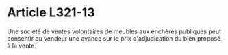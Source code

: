 # Article L321-13

Une société de ventes volontaires de meubles aux enchères publiques peut consentir au vendeur une avance sur le prix d'adjudication du bien proposé à la vente.
